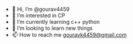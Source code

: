 - 👋 Hi, I’m @gourav4459
- 👀 I’m interested in CP
- 🌱 I’m currently learning c++ python
- 💞️ I’m looking to learn new things 
- 📫 How to reach me gouravk4459@gmail.com

<!---
gourav4459/gourav4459 is a ✨ special ✨ repository because its `README.md` (this file) appears on your GitHub profile.
You can click the Preview link to take a look at your changes.
--->
